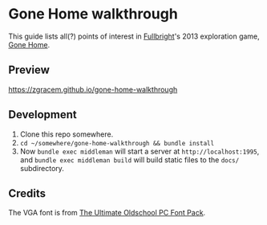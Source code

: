 # Gone Home walkthrough

This guide lists all(?) points of interest in [Fullbright]'s 2013 exploration game, [Gone Home].

[Fullbright]: https://fullbrig.ht/
[Gone Home]:  http://gonehome.game/

## Preview

<https://zgracem.github.io/gone-home-walkthrough>

## Development

1. Clone this repo somewhere.
2. `cd ~/somewhere/gone-home-walkthrough && bundle install`
3. Now `bundle exec middleman` will start a server at `http://localhost:1995`,
   and `bundle exec middleman build` will build static files to the `docs/`
   subdirectory.

## Credits

The VGA font is from [The Ultimate Oldschool PC Font Pack].

[The Ultimate Oldschool PC Font Pack]: https://int10h.org/oldschool-pc-fonts/

